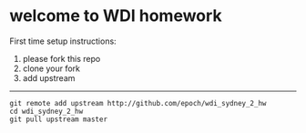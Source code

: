 # welcome to WDI homework

First time setup instructions:

1. please fork this repo
2. clone your fork
3. add upstream

---

    git remote add upstream http://github.com/epoch/wdi_sydney_2_hw
    cd wdi_sydney_2_hw
    git pull upstream master    